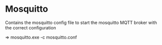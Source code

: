 # Mosquitto

Contains the mosquitto config file to start the mosquitto MQTT broker with the correct configuration

=> mosquitto.exe -c mosquitto.conf